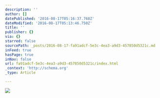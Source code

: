 ```yaml
---
description: ''
author: []
datePublished: '2016-08-17T05:16:37.768Z'
dateModified: '2016-08-17T05:13:46.750Z'
title: ''
publisher: {}
via: {}
starred: false
sourcePath: _posts/2016-08-17-fa91adcf-5e3c-4ea3-a9d3-457850d5321c.md
inFeed: true
hasPage: true
inNav: false
url: fa91adcf-5e3c-4ea3-a9d3-457850d5321c/index.html
_context: 'http://schema.org'
_type: Article

---
```

![](https://the-grid-user-content.s3-us-west-2.amazonaws.com/b1a1651e-baa5-4552-869b-eb03eb7f3876.png)